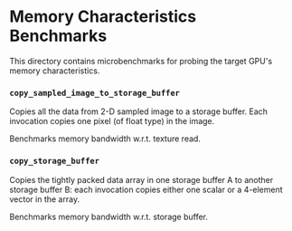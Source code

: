 # Memory Characteristics Benchmarks

This directory contains microbenchmarks for probing the target GPU's memory
characteristics.

### `copy_sampled_image_to_storage_buffer`

Copies all the data from 2-D sampled image to a storage buffer. Each invocation
copies one pixel (of float type) in the image.

Benchmarks memory bandwidth w.r.t. texture read.

### `copy_storage_buffer`

Copies the tightly packed data array in one storage buffer A to another
storage buffer B: each invocation copies either one scalar or a 4-element vector
in the array.

Benchmarks memory bandwidth w.r.t. storage buffer.
